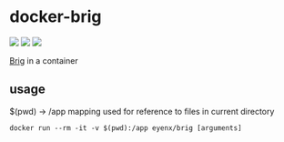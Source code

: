 # docker-brig

![](https://github.com/eyenx/docker-brig/workflows/build/badge.svg)
[![](https://images.microbadger.com/badges/image/eyenx/brig.svg)](https://microbadger.com/images/eyenx/brig "Get your own image badge on microbadger.com") [![](https://images.microbadger.com/badges/version/eyenx/brig.svg)](https://microbadger.com/images/eyenx/brig "Get your own version badge on microbadger.com")


[Brig](https://github.com/sahib/brig) in a container

## usage

$(pwd) -> /app mapping used for reference to files in current directory

```
docker run --rm -it -v $(pwd):/app eyenx/brig [arguments]
```


